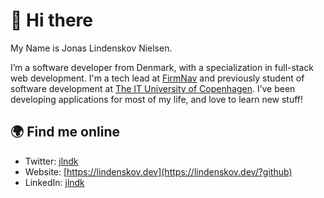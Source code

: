 # 👋 Hi there

My Name is Jonas Lindenskov Nielsen.

I’m a software developer from Denmark, with a specialization in full-stack web development.
I'm a tech lead at [FirmNav](https://firmnav.com) and previously student of software development at [The IT University of Copenhagen](https://en.itu.dk/).
I’ve been developing applications for most of my life, and love to learn new stuff!

## 🌍 Find me online

* Twitter: [jlndk](https://twitter.com/jlndk)
* Website: [https://lindenskov.dev](https://lindenskov.dev/?github)
* LinkedIn: [jlndk](https://www.linkedin.com/in/jlndk/)
